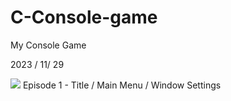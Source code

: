 # C-Console-game

My Console Game 

2023 / 11/ 29 

<img src="https://github.com/opeak123/C-Console-game/blob/main/Flight%20Front%20Line%201945.png?raw=true">
Episode 1 - Title / Main Menu / Window Settings
